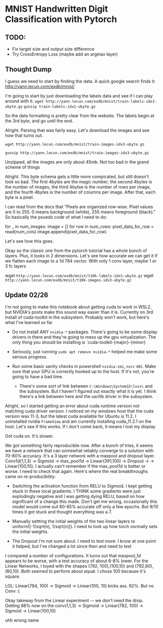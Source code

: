 # MNIST Handwritten Digit Classification with Pytorch

## TODO: 
 - Fix target size and output size difference
 - Try CrossEntropy Loss (maybe add an argmax layer)
## Thought Dump

I guess we need to start by finding the data. A quick google search finds it: http://yann.lecun.com/exdb/mnist/

I'm going to start by just downloading the labels data and see if I can play around with it.
`wget http://yann.lecun.com/exdb/mnist/train-labels-idx1-ubyte.gz`
`gunzip train-labels-idx1-ubyte.gz` 

So the data formatting is pretty clear from the website. The labels begin at the 3rd byte, and go until the end.

Alright. Parsing that was fairly easy. Let's download the images and see how that turns out.

`wget http://yann.lecun.com/exdb/mnist/train-images-idx3-ubyte.gz`

`gunzip http://yann.lecun.com/exdb/mnist/train-images-idx3-ubyte.gz`

Unzipped, all the images are only about 45mb. Not too bad in the grand scheme of things

Alright. This byte schema gets a little more compicated, but still doesn't look so bad. The first 4bytes are the magic number, the second 4bytes is the number of images, the third 4bytse is the number of rows per image, and the fourth 4bytes is the number of columns per image. After that, each byte is a pixel.

I can read from the docs that "Pixels are organized row-wise. Pixel values are 0 to 255. 0 means background (white), 255 means foreground (black)." So basically the 
psuedo code of what I need to do:

for _ in num_images:
    image = []
    for row in num_rows:
       pixel_data_for_row = read(num_cols)
       image.append(pixel_data_for_row)

Let's see how this goes.

Okay so the classic one from the pytorch tutorial has a whole bunch of layers. Plus, it looks in 2 dimensions. Let's see how accurate we can get it if we flatten each image to a 1d 784 vector. With only 1 conv layer, maybe 1 or 3 fc layers 


wget `http://yann.lecun.com/exdb/mnist/t10k-labels-idx1-ubyte.gz`
wget `http://yann.lecun.com/exdb/mnist/t10k-images-idx3-ubyte.gz`

## Update 02/26

I'm not going to make this notebook about getting cuda to work in WSL2, but NVIDIA's posts make this sound way easier than it is. Currently on 3rd install of cuda-toolkit in the subsystem. Probably won't work, but here's what I've learned so far

- Do not install ANY `nvidia-*` packages. There's going to be some display drivers in there and they're going to mess up the gpu virtualization. The only thing you should be installing is `cuda-toolkit-{major}-{minor}

- Seriously, just running `sudo apt remove nvidia-*` helped me make some serious progress.

- Run some basic sanity checks in powershell `nvidia-smi`, `nvcc` etc. Make sure that your GPU is correctly hooked up to the host. If it's not, you're going to have a bad time.
    - There's some sort of link between `C:\Windows\System32\lxss\` and the subsystem. But I haven't figured out exactly what it is yet. I think there's a link between here and the usr/lib driver in the subsystem.


Alright, so I started getting an error about cuda runtime version not matching cuda driver version. I noticed on my windows host that the cuda version was 11-3, but the latest cuda available for Ubuntu is 11.2. I uninstalled nvidia `FrameView` and am currently installing cuda_11.2.1 on the host. Let's see if this works. If I don't come back, it means  I lost my display

Got cuda on. It's slower.

We got something fairly reproducible now. After a bunch of tries, it seems we have a network that can somewhat reliably converge to a solution with 70-80% accuracy. It's a 3 layer network with a maxpool and dropout layer. Conv1d(1,1,3) -> Sigmoid -> max_pool1d -> Linear(391,100) -> Dropout -> -> Linear(100,10). I actually can't remember if the max_pool1d is better or worse. I need to check that again. Here's where the real breakthroughs came on re-producibility:
 - Switching the activation function from RELU to Sigmoid. I kept getting stuck in these local gradients. I THINK some gradients were just explodingly negative and I was getting dying RELU, based on how significant of a change this made. Don't get me wrong, occasionally this model would come out 80-85% accurate off only a few epochs. But 9/10 times it got stuck and thought everything was a 7.

 - Manually settting the initial weights of the two linear layers to uniform([-1/sqrt(n), 1/sqrt(n)]). I need to look up how torch normally sets the initial weights.

- The Dropout I'm not sure about. I need to test more. I know at one point it helped, but I've changed a lot since then and need to test

I compared a number of configurations. It turns out that maxpool_1d appears to be worse, with a test accuracy of about 6-8% lower. For the Linear Networks, I toyed with the shapes (792, 100),(100,10) and (792,80),(80,10). Both seemed to perform about equal. I chose 100 because it's square.

LOL: Linear(784, 100) -> Sigmoid -> Linear(100, 10) kicks ass. 92%. But no Conv :(

Okay takeway from the Linear experiment -- we don't need the drop. Getting 88% now on the conv(1,1,3) -> Sigmoid -> Linear(782, 100) -> Sigmoid -> Linear(100,10)

uhh wrong name